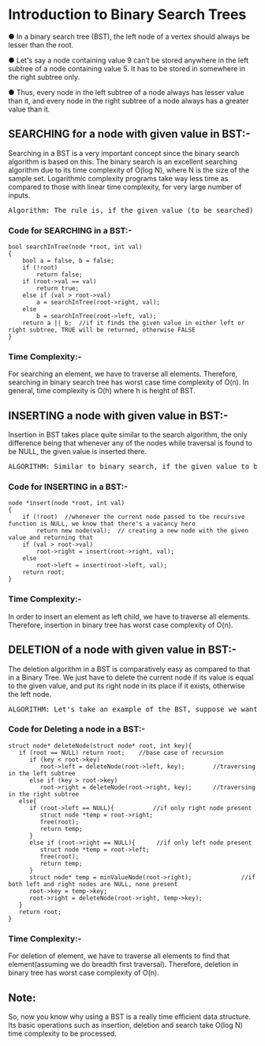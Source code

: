 # Introduction to Binary Search Trees
● In a binary search tree (BST), the left node of a vertex should always be lesser than the root.

● Let's say a node containing value 9 can’t be stored anywhere in the left subtree of a node containing value 5. It has to be stored in somewhere in the right subtree only. 

● Thus, every node in the left subtree of a node always has lesser value than it, and every node in the right subtree of a node always has a greater value than it.

## SEARCHING for a node with given value in BST:-
Searching in a BST is a very important concept since the binary search algorithm is based on this. The binary search is an excellent searching algorithm due to its time complexity of O(log N), where N is the size of the sample set. Logarithmic complexity programs take way less time as compared to those with linear time complexity, for very large number of inputs.

<pre>Algorithm: The rule is, if the given value (to be searched) is greater than the current node’s value, we continue the search in only the right subtree of the current node. And if the given value is lesser, the search goes on only in the left subtree. Since we are using recursion here, the recursive calls foe the left and the right subtree are referred to as the traversal here.</pre>

### Code for SEARCHING in a BST:-

```
bool searchInTree(node *root, int val)
{
    bool a = false, b = false;
    if (!root)
        return false;
    if (root->val == val)
        return true;
    else if (val > root->val)
        a = searchInTree(root->right, val);
    else
        b = searchInTree(root->left, val);
    return a || b;  //if it finds the given value in either left or right subtree, TRUE will be returned, otherwise FALSE
}
```

### Time Complexity:-
For searching an element, we have to traverse all elements. Therefore, searching in binary search tree has worst case time complexity of O(n). In general, time complexity is O(h) where h is height of BST.

## INSERTING a node with given value in BST:-
Insertion in BST takes place quite similar to the search algorithm, the only difference being that whenever any of the nodes while traversal is found to be NULL, the given value is inserted there.

<pre>ALGORITHM: Similar to binary search, if the given value to be inserted is greater than the value of the current node, we traverse in its right subtree, and if given value is lesser than the current node value, we traverse in the left subtree. Our aim is to find an empty branch where we can insert the given value node.</pre>

### Code for INSERTING in a BST:-

```
node *insert(node *root, int val)
{
    if (!root)  //whenever the current node passed to tbe recursive function is NULL, we know that there's a vacancy here 
        return new node(val);  // creating a new node with the given value and returning that
    if (val > root->val)
        root->right = insert(root->right, val);
    else
        root->left = insert(root->left, val);
    return root;
}

```

### Time Complexity:-
In order to insert an element as left child, we have to traverse all elements. Therefore, insertion in binary tree has worst case complexity of O(n).

## DELETION of a node with given value in BST:-
The deletion algorithm in a BST is comparatively easy as compared to that in a Binary Tree. We just have to delete the current node if its value is equal to the given value, and put its right node in its place if it exists, otherwise the left node.

<pre>ALGORITHM: Let's take an example of the BST, suppose we want to delete the node with value x. We will traverse to that node and see if its right node exists and is not NULL. If it exists, we create a new node with the right node’s value and put it at the current node’s place. If the right node doesn’t exist,we connect the left node in place of the current node.</pre>

### Code for Deleting a node in a BST:-

```
struct node* deleteNode(struct node* root, int key){
   if (root == NULL) return root;    //base case of recursion
      if (key < root->key)
         root->left = deleteNode(root->left, key);        //traversing in the left subtree
      else if (key > root->key)
         root->right = deleteNode(root->right, key);      //traversing in the right subtree
   else{
      if (root->left == NULL){           //if only right node present
         struct node *temp = root->right;
         free(root);
         return temp;
      }
      else if (root->right == NULL){      //if only left node present
         struct node *temp = root->left;
         free(root);
         return temp;
      }
      struct node* temp = minValueNode(root->right);              //if both left and right nodes are NULL, none present
      root->key = temp->key;
      root->right = deleteNode(root->right, temp->key);
   }
   return root;
}

```
### Time Complexity:-
For deletion of element, we have to traverse all elements to find that element(assuming we do breadth first traversal). Therefore, deletion in binary tree has worst case complexity of O(n).

## Note:
So, now you know why using a BST is a really time efficient data structure. Its basic operations such as insertion, deletion and search take O(log N) time complexity to be processed.